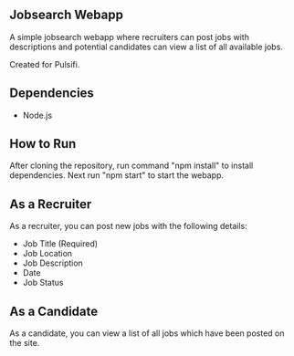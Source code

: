 ## Jobsearch Webapp
A simple jobsearch webapp where recruiters can post jobs with descriptions and potential candidates can view a list of all available jobs.

Created for Pulsifi.

## Dependencies
- Node.js

## How to Run
After cloning the repository, run command "npm install" to install dependencies.
Next run "npm start" to start the webapp.

## As a Recruiter
As a recruiter, you can post new jobs with the following details:
- Job Title (Required)
- Job Location 
- Job Description 
- Date 
- Job Status 

## As a Candidate 
As a candidate, you can view a list of all jobs which have been posted on the site.